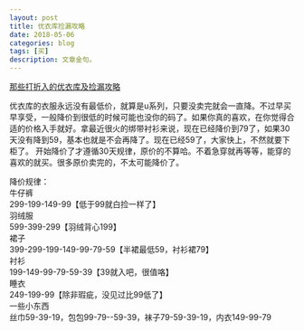 ```yaml
---
layout: post
title: 优衣库捡漏攻略
date: 2018-05-06
categories: blog
tags: [买]
description: 文章金句。
---
```



[那些打折入的优衣库及捡漏攻略](http://www.lukou.com/userfeed/13962194)


优衣库的衣服永远没有最低价，就算是u系列，只要没卖完就会一直降。不过早买早享受，一般降价到很低的时候可能也没你的码了。如果你真的喜欢，在你觉得合适的价格入手就好。拿最近很火的绑带衬衫来说，现在已经降价到79了，如果30天没有降到59，基本也就是不会再降了。现在已经59了，大家快上，不然就要下柜了。
开始降价了才遵循30天规律，原价的不算哈。不着急穿就再等等，能穿的喜欢的就买。很多原价卖完的，不太可能降价了。


降价规律：<br>
牛仔裤<br>
299-199-149-99【低于99就白捡一样了】<br>
羽绒服<br>
599-399-299【羽绒背心199】<br>
裙子<br>
399-299-199-149-99-79-59【半裙最低59，衬衫裙79】<br>
衬衫<br>
199-149-99-79-59-39【39就入吧，很值咯】<br>
睡衣<br>
249-199-99【除非瑕疵，没见过比99低了】<br>
一些小东西<br>
丝巾59-39-19，包包99-79--59-39，袜子79-59-39-19，内衣149-99-79
